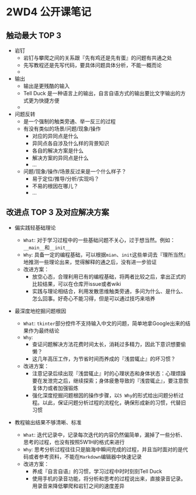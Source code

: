 # 2WD4 公开课笔记

## 触动最大 TOP 3

* 岩钉
	* 岩钉与攀爬之间的关系跟『先有鸡还是先有蛋』的问题有共通之处
	* 先写教程还是先写代码，要具体问题具体分析，不能一概而论
	* 
* 输出
	* 输出是更残酷的输入
	* Tell Duck 是一种语言上的输出，自言自语方式的输出要比文字输出的方式更为快捷方便
	* 
* 问题反转
	* 是一个强制的触类旁通、举一反三的过程
	* 有没有类似的场景/问题/现象/操作
		* 对应的异同点是什么
		* 异同点各自涉及什么样的背景知识
		* 各自的解决方案是什么
		* 解决方案的异同点是什么
		* ...
	* 问题/现象/操作/场景反过来是一个什么样子？
		* 易于定位/推导/分析/实现吗？
		* 不易的根因在哪儿？
		* ...

## 改进点 TOP 3 及对应解决方案
* 偏实践轻基础理论
	* `What`: 对于学习过程中的一些基础问题不关心，过于想当然。例如：`__main__`和`__init__`
	* `Why`: 具备一定的编程基础，可以根据`mian`、`init`这些单词去『理所当然』地推测一些理论出来，觉得解释的通之后，没有进一步验证
	* 改进方案：
		* 放空心态，合理利用已有的编程基础，将两者比较之后，拿出正式的比较结果，可以在仓库开issue或者wiki
		* 实践与理论相结合，利用发散思维触类旁通，多问为什么、是什么、怎么回事。好奇心不能习得，但是可以通过技巧来培养

		
* 最深度地挖掘问题根因
	* `What`: `tkinter`部分控件不支持输入中文的问题，简单地拿Google出来的结果作为最终结论
	* `Why`: 
		* 查证问题解决方法花费时间太长，消耗过多精力，因此下意识想要偷懒？
		* 这几年高压工作，为节省时间而养成的『浅尝辄止』的坏习惯？
	* 改进方案：
		* 注意记录后续出现『浅尝辄止』时的心理状态和身体状态：心理烦躁要在发泄完之后，继续探索；身体疲惫导致的『浅尝辄止』，要注意恢复体力或者加强锻炼
		* 强化深度挖掘问题根因的操作步骤，以`5 Why`的形式给出问题分析过程。以此，保证问题分析过程的流程化，确保形成新的习惯，代替旧习惯


* 教程输出结果不够清晰、标准
	* `What`: 迭代记录中，记录每次迭代的内容仍然偏简单，漏掉了一些分析、思考的过程，也没有按照5W1H的格式来进行
	* `Why`: 思考分析过程往往只是脑海中瞬间完成的过程，并且当时面对的是代码或者参考资料，不能在`Markdown`编辑器中快速记录
	* 改进方案：
		* 养成『自言自语』的习惯，学习过程中时时刻刻Tell Duck
		* 使用手机的录音功能，将分析和思考的过程说出来，直接录音记录。用录音来降低攀爬和岩钉之间的速度差异
